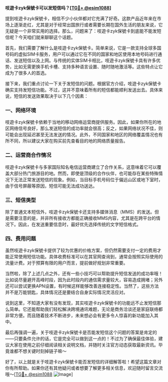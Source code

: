 **吱遊卡zyk保號卡可以发短信吗？[[TG💪+ @esim1088](https://t.me/s/esim1088)]**

提到吱遊卡zyk保號卡，相信不少小伙伴都对它充满了好奇。这款产品近年来在市场上逐渐走红，尤其是对于经常出国旅行或者需要长期在国外生活的朋友来说，它无疑是一个非常实用的选择。那么，问题来了：吱遊卡zyk保號卡到底能不能发短信呢？今天咱们就来聊聊这个话题。

首先，我们需要了解什么是吱遊卡zyk保號卡。简单来说，它是一款支持全球多国号码的虚拟SIM卡服务，用户可以通过它在不同的国家和地区使用本地号码进行通话、发送短信以及上网。与传统的实体SIM卡相比，吱遊卡zyk保號卡具有许多优势，比如无需更换手机卡槽、支持多种语言设置、随时随地激活等。这些特点让它成为了很多人的首选。

接下来，我们重点讨论一下关于发短信的问题。根据官方介绍，吱遊卡zyk保號卡确实支持发短信功能。不过，这并不意味着所有的短信都能顺利发送出去。具体来说，短信的发送效果取决于以下几个因素：

### **一、网络环境**
吱遊卡zyk保號卡依赖于当地的移动网络运营商提供服务。因此，如果你所在的地区网络信号良好，那么发送短信的成功率就会很高；反之，如果网络状况不佳，则可能会出现延迟甚至无法发送的情况。此外，不同国家和地区的网络覆盖情况也有所不同，所以建议大家在购买前先查看目的地的网络质量报告。

### **二、运营商合作情况**
吱遊卡zyk保號卡与多家国际知名电信运营商建立了合作关系，这意味着它可以覆盖大部分热门旅游目的地。然而，即使是顶级的合作伙伴，也可能存在某些特殊情况下无法正常发送短信的现象。例如，当目标手机号码位于偏远山区或地下室时，由于信号屏蔽等原因，短信可能无法成功送达。

### **三、短信类型**
除了普通文本短信外，吱遊卡zyk保號卡还支持多媒体消息（MMS）的发送。但是需要注意的是，并非所有接收方都能正确接收MMS内容，尤其是在跨平台的情况下。因此，在发送重要信息时，最好优先选择传统的文字短信格式。

### **四、费用问题**
虽然吱遊卡zyk保號卡提供了较为优惠的价格方案，但仍然需要支付一定的费用才能正常使用短信功能。具体收费标准可以在其官网查询到，通常会按照实际使用的流量计费。对于预算有限的用户而言，提前做好规划非常重要。

当然啦，除了上述几点之外，还有一些小技巧可以帮助提升短信发送的成功率哦！比如说尽量避开高峰时段，因为此时段内的通信需求量较大，容易造成拥堵；另外还可以尝试更换APN设置，有时候这样能够改善连接稳定性。当然了，这些方法并不是万能钥匙，具体情况还是要结合自身实际情况灵活应对。

说到这里，不知道大家有没有发现，其实吱遊卡zyk保號卡的功能远不止发短信那么简单。它还能帮助我们轻松解决跨境通讯难题，无论是商务洽谈还是家庭联络都非常方便。而且随着技术不断进步，未来想必会有更多令人惊喜的新功能加入其中。

最后再强调一遍，关于吱遊卡zyk保號卡是否能发短信这个问题的答案是肯定的——只要条件允许的话，它是完全可以做到这一点的！不过为了确保最佳体验，建议大家在使用之前仔细阅读相关说明文档，并随时关注官方动态获取最新资讯。毕竟谁都不想关键时刻掉链子嘛～

好了，以上就是关于吱遊卡zyk保號卡能否发短信的详细解答啦！希望这篇文章对你有所帮助。如果你还有其他疑问或者想要了解更多相关信息，欢迎随时留言交流哦～[[TG💪+ @esim1088](https://t.me/s/esim1088) ![Image](https://i.postimg.cc/4NQfJmqS/Snipaste-2025-05-13-00-14-12.png)]